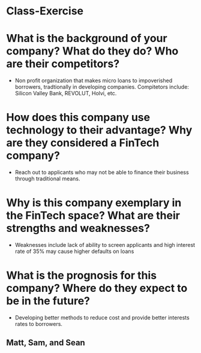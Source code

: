 # Class-Exercise
# What is the background of your company? What do they do? Who are their competitors?
* Non profit organization that makes micro loans to impoverished borrowers, tradtionally in developing companies. Compitetors include: Silicon Valley Bank, REVOLUT, Holvi, etc.
# How does this company use technology to their advantage? Why are they considered a FinTech company?
* Reach out to applicants who may not be able to finance their business through traditional means.
# Why is this company exemplary in the FinTech space? What are their strengths and weaknesses?
* Weaknesses include lack of ability to screen applicants and high interest rate of 35% may cause higher defaults on loans
# What is the prognosis for this company? Where do they expect to be in the future?
* Developing better methods to reduce cost and provide better interests rates to borrowers. 
## Matt, Sam, and Sean